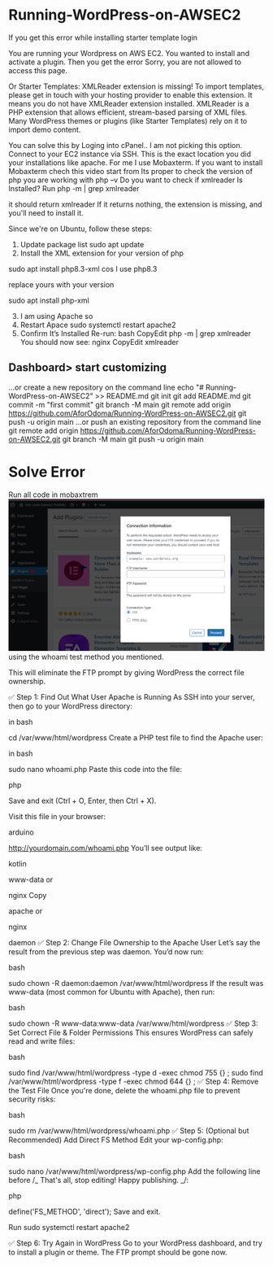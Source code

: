 # Running-WordPress-on-AWSEC2

If you get this error while installing starter template login

You are running your Wordpress on AWS EC2. You wanted to install and activate a plugin. Then you get the error
Sorry, you are not allowed to access this page.

Or
Starter Templates: XMLReader extension is missing! To import templates, please get in touch with your hosting provider to enable this extension.
It means you do not have XMLReader extension installed. XMLReader is a PHP extension that allows efficient, stream-based parsing of XML files. Many WordPress themes or plugins (like Starter Templates) rely on it to import demo content.

You can solve this by Loging into cPanel..
I am not picking this option.
Connect to your EC2 instance via SSH. This is the exact location you did your installations like apache. For me I use Mobaxterm. If you want to install Mobaxterm chech this video start from
Its proper to check the version of php you are working with
php –v
Do you want to check if xmlreader Is Installed? Run
php -m | grep xmlreader

it should return xmlreader
If it returns nothing, the extension is missing, and you'll need to install it.

Since we're on Ubuntu, follow these steps:

1. Update package list
   sudo apt update
2. Install the XML extension for your version of php

sudo apt install php8.3-xml
cos I use php8.3

replace yours with your version

sudo apt install php<add version here>-xml

3. I am using Apache so
4. Restart Apace
   sudo systemctl restart apache2
5. Confirm It’s Installed
   Re-run:
   bash
   CopyEdit
   php -m | grep xmlreader
   You should now see:
   nginx
   CopyEdit
   xmlreader

## Dashboard> start customizing

…or create a new repository on the command line
echo "# Running-WordPress-on-AWSEC2" >> README.md
git init
git add README.md
git commit -m "first commit"
git branch -M main
git remote add origin https://github.com/AforOdoma/Running-WordPress-on-AWSEC2.git
git push -u origin main
…or push an existing repository from the command line
git remote add origin https://github.com/AforOdoma/Running-WordPress-on-AWSEC2.git
git branch -M main
git push -u origin main

# Solve Error

Run all code in mobaxtrem
![alt text](image.png)
using the whoami test method you mentioned.

This will eliminate the FTP prompt by giving WordPress the correct file ownership.

✅ Step 1: Find Out What User Apache is Running As
SSH into your server, then go to your WordPress directory:

in bash

cd /var/www/html/wordpress
Create a PHP test file to find the Apache user:

in bash

sudo nano whoami.php
Paste this code into the file:

php

<?php echo(exec("whoami")); ?>

Save and exit (Ctrl + O, Enter, then Ctrl + X).

Visit this file in your browser:

arduino

http://yourdomain.com/whoami.php
You’ll see output like:

kotlin

www-data
or

nginx
Copy

apache
or

nginx

daemon
✅ Step 2: Change File Ownership to the Apache User
Let’s say the result from the previous step was daemon. You’d now run:

bash

sudo chown -R daemon:daemon /var/www/html/wordpress
If the result was www-data (most common for Ubuntu with Apache), then run:

bash

sudo chown -R www-data:www-data /var/www/html/wordpress
✅ Step 3: Set Correct File & Folder Permissions
This ensures WordPress can safely read and write files:

bash

sudo find /var/www/html/wordpress -type d -exec chmod 755 {} \;
sudo find /var/www/html/wordpress -type f -exec chmod 644 {} \;
✅ Step 4: Remove the Test File
Once you're done, delete the whoami.php file to prevent security risks:

bash

sudo rm /var/www/html/wordpress/whoami.php
✅ Step 5: (Optional but Recommended) Add Direct FS Method
Edit your wp-config.php:

bash

sudo nano /var/www/html/wordpress/wp-config.php
Add the following line before /_ That's all, stop editing! Happy publishing. _/:

php

define('FS_METHOD', 'direct');
Save and exit.

Run
sudo systemctl restart apache2

✅ Step 6: Try Again in WordPress
Go to your WordPress dashboard, and try to install a plugin or theme. The FTP prompt should be gone now.
